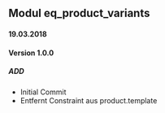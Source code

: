 ## Modul eq_product_variants

#### 19.03.2018
#### Version 1.0.0
##### ADD
- Initial Commit
- Entfernt Constraint aus product.template
